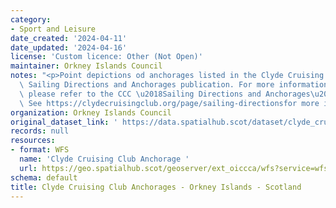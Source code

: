 ```yaml
---
category:
- Sport and Leisure
date_created: '2024-04-11'
date_updated: '2024-04-16'
license: 'Custom licence: Other (Not Open)'
maintainer: Orkney Islands Council
notes: "<p>Point depictions od anchorages listed in the Clyde Cruising Club (CCC)\
  \ Sailing Directions and Anchorages publication. For more information on CCC anchorages\
  \ please refer to the CCC \u2018Sailing Directions and Anchorages\u2019 publication.\n\
  \ See https://clydecruisingclub.org/page/sailing-directionsfor more information.</p>"
organization: Orkney Islands Council
original_dataset_link: ' https://data.spatialhub.scot/dataset/clyde_cruising_club_anchorages_-_orkney_islands-oi'
records: null
resources:
- format: WFS
  name: 'Clyde Cruising Club Anchorage '
  url: https://geo.spatialhub.scot/geoserver/ext_oiccca/wfs?service=wfs&typeName=ext_oiccca:pub_oiccca
schema: default
title: Clyde Cruising Club Anchorages - Orkney Islands - Scotland
---
```

